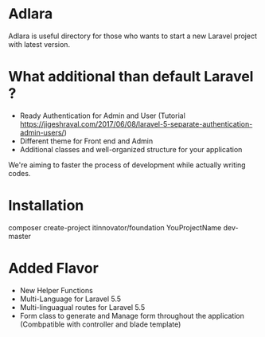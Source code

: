 # Adlara
Adlara is useful directory for those who wants to start a new Laravel project with latest version.

# What additional than default Laravel ?
- Ready Authentication for Admin and User (Tutorial https://jigeshraval.com/2017/06/08/laravel-5-separate-authentication-admin-users/)
- Different theme for Front end and Admin
- Additional classes and well-organized structure for your application

We're aiming to faster the process of development while actually writing codes.

# Installation
composer create-project itinnovator/foundation YouProjectName dev-master

# Added Flavor
- New Helper Functions
- Multi-Language for Laravel 5.5
- Multi-linguagual routes for Laravel 5.5
- Form class to generate and Manage form throughout the application (Combpatible with controller and blade template)
